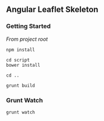 ## Angular Leaflet Skeleton ##

### Getting Started ###
*From project root*

	npm install
	
	cd script
	bower install
	
	cd ..
	
	grunt build
	
### Grunt Watch ###

	grunt watch